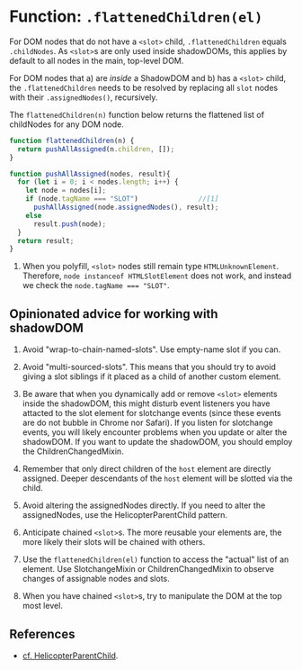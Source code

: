 # Function: `.flattenedChildren(el)`

For DOM nodes that do not have a `<slot>` child, `.flattenedChildren` equals `.childNodes`.
As `<slot>`s are only used inside shadowDOMs, 
this applies by default to all nodes in the main, top-level DOM.

For DOM nodes that a) are *inside* a ShadowDOM and b) has a `<slot>` child,
the `.flattenedChildren` needs to be resolved by replacing all `slot` nodes 
with their `.assignedNodes()`, recursively.

The `flattenedChildren(n)` function below returns the flattened list of childNodes
for any DOM node.

```javascript
function flattenedChildren(n) {
  return pushAllAssigned(n.children, []);
}

function pushAllAssigned(nodes, result){
  for (let i = 0; i < nodes.length; i++) {
    let node = nodes[i];
    if (node.tagName === "SLOT")               //[1]
      pushAllAssigned(node.assignedNodes(), result);
    else 
      result.push(node);
  }
  return result;
}
```
1. When you polyfill, `<slot>` nodes still remain type `HTMLUnknownElement`.
Therefore, `node instanceof HTMLSlotElement` does not work, and 
instead we check the `node.tagName === "SLOT"`.

## Opinionated advice for working with shadowDOM
1. Avoid "wrap-to-chain-named-slots". Use empty-name slot if you can. 

2. Avoid "multi-sourced-slots". 
This means that you should try to avoid giving a slot siblings if it placed as a child
of another custom element. 

3. Be aware that when you dynamically add or remove `<slot>` elements 
inside the shadowDOM, this might disturb event listeners you have attacted to the slot element 
for slotchange events (since these events are do not bubble in Chrome nor Safari). 
If you listen for slotchange events, you will likely encounter problems when you update or alter the shadowDOM.
If you want to update the shadowDOM, you should employ the ChildrenChangedMixin.

4. Remember that only direct children of the `host` element are directly assigned.
Deeper descendants of the `host` element will be slotted via the child.

5. Avoid altering the assignedNodes directly. If you need to alter the assignedNodes, 
use the HelicopterParentChild pattern.

6. Anticipate chained `<slot>`s. The more reusable your elements are, 
the more likely their slots will be chained with others.

7. Use the `flattenedChildren(el)` function to access the "actual" list of an element.
Use SlotchangeMixin or ChildrenChangedMixin to observe changes of assignable nodes and slots.

8. When you have chained `<slot>`s, try to manipulate the DOM at the top most level.

## References
 * [cf. HelicopterParentChild](../chapter4/Pattern2_HelicopterParentChild.md). 
